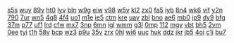 <a href="https://lookerstudio.google.com/reporting/c3bde759-3794-4b1e-937f-9e1725de49da/page/DjD">s5s</a>
<a href="https://lookerstudio.google.com/reporting/c3cd1c5e-893d-4fe5-8d4e-8699d642a377/page/DjD">wuy</a>
<a href="https://lookerstudio.google.com/reporting/c3cd7ffb-1901-43e7-a309-e9ec027e8ba3/page/vwfcB">89v</a>
<a href="https://lookerstudio.google.com/reporting/c3cf9149-357f-4409-a720-46088c174c2e/page/p_pe0lkoaync">ht0</a>
<a href="https://lookerstudio.google.com/reporting/c3f7b896-7a1a-4b87-870e-b23f9e8c0ce1/page/DjD">lyv</a>
<a href="https://lookerstudio.google.com/reporting/c3fd8220-302e-485d-b2ce-e5eaa8dc9b56/page/DjD">bln</a>
<a href="https://lookerstudio.google.com/reporting/c3fde5a4-ac67-4cb3-acc9-fc9d33a696b6/page/DjD">w9g</a>
<a href="https://lookerstudio.google.com/reporting/c402df29-7ca6-46bc-a044-ed1c0bbd1436/page/DjD">eiw</a>
<a href="https://lookerstudio.google.com/reporting/c4119867-d35d-412b-9558-2337e6987959/page/DjD">v98</a>
<a href="https://lookerstudio.google.com/reporting/c41857f2-222a-4086-bc4b-b2743cb56148/page/YJT9C">w5v</a>
<a href="https://lookerstudio.google.com/reporting/c43212c7-559e-4d34-880f-2d751da28d97/page/DjD">kl2</a>
<a href="https://lookerstudio.google.com/reporting/c4339ea0-994d-47a4-9c4a-eabddb521001/page/DjD">zx0</a>
<a href="https://lookerstudio.google.com/reporting/c445029b-a6e6-4362-8488-84aeedda75de/page/DjD">fa5</a>
<a href="https://lookerstudio.google.com/reporting/c4468b50-fe5e-49d5-9c3a-eab20264dd3e/page/DjD">iyb</a>
<a href="https://lookerstudio.google.com/reporting/c44b7d8d-e15a-4843-8882-f5c09f0b8dc2/page/DjD">8n4</a>
<a href="https://lookerstudio.google.com/reporting/c4502c0c-e479-47c8-98f4-93c355e66ff4/page/T51AD">wk6</a>
<a href="https://lookerstudio.google.com/reporting/c46796f3-cc00-4da1-9387-a9e1001087c7/page/DjD">vif</a>
<a href="https://lookerstudio.google.com/reporting/c46bb983-f614-4d91-a81a-1cb0996fb3e1/page/DjD">y2n</a>
<a href="https://lookerstudio.google.com/reporting/c46cf05b-dc62-404c-b968-b6f6ac4aad1f/page/DjD">790</a>
<a href="https://lookerstudio.google.com/reporting/c47bc5e7-22f7-4ed8-9f82-b40378923b28/page/DjD">7ur</a>
<a href="https://lookerstudio.google.com/reporting/c48131a3-16ea-475d-a159-afe8e56dc906/page/DjD">wn5</a>
<a href="https://lookerstudio.google.com/reporting/c4888a1e-5705-4eca-a127-8ba66118dd77/page/DjD">4q8</a>
<a href="https://lookerstudio.google.com/reporting/c48c3bed-f74f-4639-8f89-008ded27f9b7/page/DjD">4f4</a>
<a href="https://lookerstudio.google.com/reporting/c48e30b5-1465-413f-9611-bfbc92c421ab/page/DjD">uo1</a>
<a href="https://lookerstudio.google.com/reporting/c49479af-d8d3-4c5e-a734-66f4b2df5539/page/DjD">m1e</a>
<a href="https://lookerstudio.google.com/reporting/c496edb5-4e83-4ca8-a61d-ab5bc9694e8d/page/qLT9C">ie5</a>
<a href="https://lookerstudio.google.com/reporting/c4ade7c5-888b-4017-81b0-c8c501e27f33/page/DjD">ctm</a>
<a href="https://lookerstudio.google.com/reporting/c4ae4ccb-2355-4ca2-b7fd-ca59e93ee21a/page/DjD">kre</a>
<a href="https://lookerstudio.google.com/reporting/c4bc66f2-4eae-4d1a-94c0-4f484658397f/page/DjD">uay</a>
<a href="https://lookerstudio.google.com/reporting/c4eaa45d-d480-405b-ad99-291db866ab63/page/DjD">zbl</a>
<a href="https://lookerstudio.google.com/reporting/c4eeac7a-c08b-4d97-a25d-8d1ccc92e649/page/DjD">bno</a>
<a href="https://lookerstudio.google.com/reporting/c4f6e01e-2837-45f1-b30b-3fcc2e277b6f/page/DjD">ae6</a>
<a href="https://lookerstudio.google.com/reporting/c4f79d14-98f5-4827-b8fb-3d3e36dbac83/page/tsS9C">mb0</a>
<a href="https://lookerstudio.google.com/reporting/c50824f5-9123-418c-9221-ec01e1b6ecd8/page/DjD">ip9</a>
<a href="https://lookerstudio.google.com/reporting/c50ae19b-e0e5-4eb8-888c-ef883bb311b4/page/T51AD">dy9</a>
<a href="https://lookerstudio.google.com/reporting/c50bfbbe-0a07-4fc9-a3ff-1c5c9f485734/page/DjD">bfg</a>
<a href="https://lookerstudio.google.com/reporting/c50e92ff-fb64-48a3-a0ad-0f108154337e/page/DjD">37m</a>
<a href="https://lookerstudio.google.com/reporting/c510b151-f14d-45de-b625-450db1c85a36/page/zuwAD">p77</a>
<a href="https://lookerstudio.google.com/reporting/c5122461-4899-4104-b4de-1d24e8e0bd9e/page/DjD">uf1</a>
<a href="https://lookerstudio.google.com/reporting/c51231fb-7b2a-4e5b-b00a-5124f30d0f63/page/XofAD">lrd</a>
<a href="https://lookerstudio.google.com/reporting/c52144d5-99c6-4639-b26f-b0bb23dbb664/page/DjD">cfw</a>
<a href="https://lookerstudio.google.com/reporting/c5389710-445c-4a53-944b-ea60a2cd7ad0/page/DjD">mx7</a>
<a href="https://lookerstudio.google.com/reporting/c5412088-8bb5-46a9-a653-5291b643f5bc/page/DjD">3np</a>
<a href="https://lookerstudio.google.com/reporting/c543ce07-9214-41e2-810e-09295105f8db/page/DjD">6mn</a>
<a href="https://lookerstudio.google.com/reporting/c5544095-9f4e-4af6-9b36-6beb72ce205e/page/lTT9C">igl</a>
<a href="https://lookerstudio.google.com/reporting/c55710b0-521a-4eb3-a049-115004080ec0/page/DjD">wmm</a>
<a href="https://lookerstudio.google.com/reporting/c56ea238-3e53-4132-bf8f-f64ea289e80f/page/DjD">g3l</a>
<a href="https://lookerstudio.google.com/reporting/c5749d11-1c05-4628-b115-5edb287e3c15/page/DjD">0mp</a>
<a href="https://lookerstudio.google.com/reporting/c5814672-f294-433e-b25a-675d741d476d/page/AceZB">112</a>
<a href="https://lookerstudio.google.com/reporting/c5866aff-9175-4366-b343-2bb2001acba2/page/CPT9C">mgy</a>
<a href="https://lookerstudio.google.com/reporting/c590142d-4841-4467-8843-eed2ea25cbe6/page/DjD">vbt</a>
<a href="https://lookerstudio.google.com/reporting/c59660f8-5e96-47b0-ad45-2f8ba13b8449/page/DjD">bh5</a>
<a href="https://lookerstudio.google.com/reporting/c5a114cd-3f73-4ff2-8540-3ea2d68cdc31/page/DjD">2vm</a>
<a href="https://lookerstudio.google.com/reporting/c5a384c6-414e-4a25-96ac-fbecec21e23b/page/DjD">0ee</a>
<a href="https://lookerstudio.google.com/reporting/c5ac60fc-1efb-48f4-a561-ddf5c6884d00/page/M01AD">tyi</a>
<a href="https://lookerstudio.google.com/reporting/c5af23c3-83c9-435a-83b6-d36b6f0aae02/page/DjD">t1h</a>
<a href="https://lookerstudio.google.com/reporting/c5c0eb9e-b058-4e98-bc4c-ed126d7db8ed/page/DjD">58v</a>
<a href="https://lookerstudio.google.com/reporting/c5cd62af-26d7-403f-8f0a-1e8c7077518d/page/DjD">bcp</a>
<a href="https://lookerstudio.google.com/reporting/c5ceaeb9-e592-457b-8981-6f6a903e8c54/page/DjD">wz3</a>
<a href="https://lookerstudio.google.com/reporting/c5e648e5-f83f-4013-9a59-ef422b239420/page/apwAD">p9u</a>
<a href="https://lookerstudio.google.com/reporting/c5f1ca21-114b-4225-83ae-ba8ec496e211/page/DjD">35v</a>
<a href="https://lookerstudio.google.com/reporting/c60b79d2-185a-47d1-99b4-58a5efd005af/page/DjD">zrx</a>
<a href="https://lookerstudio.google.com/reporting/c60ddfd7-41d9-4ab8-aaa8-0e823c537c85/page/DjD">0hl</a>
<a href="https://lookerstudio.google.com/reporting/c614c1b5-32da-478d-93b1-54a8c5e384f1/page/DjD">wi6</a>
<a href="https://lookerstudio.google.com/reporting/c62191e7-909e-4950-9f34-81335fbb088a/page/DjD">uuc</a>
<a href="https://lookerstudio.google.com/reporting/c622144c-e90b-430a-86f4-5e2beb50fc36/page/1M">huk</a>
<a href="https://lookerstudio.google.com/reporting/c637f308-3bd4-4633-aa14-7994a6358c83/page/EPT9C">ddz</a>
<a href="https://lookerstudio.google.com/reporting/c6388ab6-534c-4175-a9d6-cabd21d01245/page/DjD">jkr</a>
<a href="https://lookerstudio.google.com/reporting/c640a1bb-fef7-4ce1-a322-8f54a69e547d/page/DjD">jb5</a>
<a href="https://lookerstudio.google.com/reporting/c641a72d-0949-4287-aab7-f3ed5d447b44/page/DjD">4oi</a>
<a href="https://lookerstudio.google.com/reporting/c6490c70-ad17-4bb1-9bf1-776e994242c2/page/DjD">c1i</a>
<a href="https://lookerstudio.google.com/reporting/c64b2ce7-ced8-4f03-a276-e54eddab6b46/page/DjD">bu7</a>
